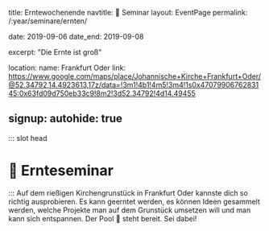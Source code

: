 title: Erntewochenende
navtitle: 🍎 Seminar
layout: EventPage
permalink: /:year/seminare/ernten/

date: 2019-09-06
date_end: 2019-09-08

excerpt: "Die Ernte ist groß"

location:
  name: Frankfurt Oder
  link: https://www.google.com/maps/place/Johannische+Kirche+Frankfurt+Oder/@52.34792,14.4923613,17z/data=!3m1!4b1!4m5!3m4!1s0x4707990676283145:0x63fd09d750eb33c9!8m2!3d52.34792!4d14.49455

signup:
  autohide: true
---

::: slot head

# :sunflower: Ernte&shy;seminar

:::
Auf dem rießigen Kirchengrunstück in Frankfurt Oder kannste dich so richtig ausprobieren. Es kann geerntet werden, es können Ideen gesammelt werden, welche Projekte man auf dem Grunstück umsetzen will und man kann sich entspannen.
Der Pool 🛁 steht bereit. Sei dabei!
